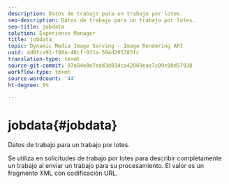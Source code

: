 ```yaml
---
description: Datos de trabajo para un trabajo por lotes.
seo-description: Datos de trabajo para un trabajo por lotes.
seo-title: jobdata
solution: Experience Manager
title: jobdata
topic: Dynamic Media Image Serving - Image Rendering API
uuid: 4d0fca91-f08a-48cf-931a-504d295785fc
translation-type: tm+mt
source-git-commit: 97a84e8e7edd3d834ca42069eae7c09c00d57938
workflow-type: tm+mt
source-wordcount: '44'
ht-degree: 0%

---
```



# jobdata{#jobdata}

Datos de trabajo para un trabajo por lotes.

Se utiliza en solicitudes de trabajo por lotes para describir completamente un trabajo al enviar un trabajo para su procesamiento. El valor es un fragmento XML con codificación URL.
